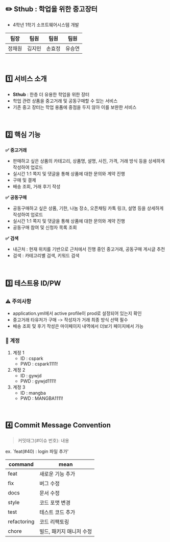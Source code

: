 ## ✏️ Sthub : 학업을 위한 중고장터
- 4학년 1학기 소프트웨어시스템 개발

|팀장|팀원|팀원|팀원|
|:------:|:---:|:------:|:---:|
|정채원|김지민|손효정|유승연|

<br>

## 1️⃣ 서비스 소개
- **Sthub** : 한층 더 유용한 학업을 위한 장터
- 학업 관련 상품을 중고거래 및 공동구매할 수 있는 서비스
- 기존 중고 장터는 학업 용품에 중점을 두지 않아 이를 보완한 서비스

<br>

## 2️⃣ 핵심 기능
**✅ 중고거래**
- 판매하고 싶은 상품의 카테고리, 상품명, 설명, 사진, 가격, 거래 방식 등을 상세하게 작성하여 업로드
- 실시간 1:1 쪽지 및 댓글을 통해 상품에 대한 문의와 계약 진행
- 구매 및 결제
- 배송 조회, 거래 후기 작성

**✅ 공동구매**
- 공동구매하고 싶은 상품, 기한, 나눔 장소, 오픈채팅 카톡 링크, 설명 등을 상세하게 작성하여 업로드
- 실시간 1:1 쪽지 및 댓글을 통해 상품에 대한 문의와 계약 진행
- 공동구매 참여 및 신청자 목록 조회

**✅ 검색**
- 내근처 : 현재 위치를 기반으로 근처에서 진행 중인 중고거래, 공동구매 게시글 추천
- 검색 : 카테고리별 검색, 키워드 검색

<br>

## 3️⃣ 테스트용 ID/PW
### ⚠️ 주의사항
- application.yml에서 active profile이 prod로 설정되어 있는지 확인
- 중고거래 타유저가 구매 -> 작성자가 거래 최종 방식 선택 필수
- 배송 조회 및 후기 작성은 마이페이지 내역에서 더보기 페이지에서 가능

### 🔐 계정
1. 계정 1
   - ID : cspark
   - PWD : cspark1111!
2. 계정 2
   - ID : gywjd
   - PWD : gywjd1111!
3. 계정 3
   - ID : mangba
   - PWD : MANGBA1111!

<br>

## 4️⃣ Commit Message Convention

> 커밋태그(#이슈 번호): 내용

ex. `feat(#40) : login 파일 추가'

| command | mean |
| --- | --- |
| feat | 새로운 기능 추가 |
| fix | 버그 수정 |
| docs | 문서 수정 |
| style | 코드 포맷 변경 |
| test | 테스트 코드 추가 |
| refactoring | 코드 리팩토링 |
| chore | 빌드, 패키지 매니저 수정 |
